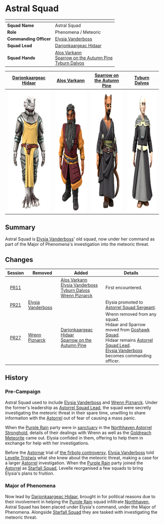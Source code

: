 # Astral Squad

| []() | |
| --- | --- |
| **Squad Name** | Astral Squad | squad.2
| **Role** | Phenomena / Meteoric |
| **Commanding Officer** | [Elysia Vanderboss](../../../../characters/elysia-vanderboss.md) |
| **Squad Lead** | [Darjonkaargeac Hidaar](../../../../characters/darjonkaargeac-hidaar.md) |
| **Squad Hands** | [Alos Varkann](../../../../characters/alos-varkann.md)<br>[Sparrow on the Autumn Pine](../../../../characters/sparrow-on-the-autumn-pine.md)<br>[Tyburn Dalvos](../../../../characters/tyburn-dalvos.md) |

| [Darjonkaargeac Hidaar](../../../../characters/darjonkaargeac-hidaar.md) | [Alos Varkann](../../../../characters/alos-varkann.md) | [Sparrow on the Autumn Pine](../../../../characters/sparrow-on-the-autumn-pine.md) | [Tyburn Dalvos](../../../../characters/tyburn-dalvos.md) |
|:---:|:---:|:---:|:---:|
| <img src="https://raw.githubusercontent.com/jesskelsall/astarus-images/main/characters/portraits/0a64ffd6aaf731b7.png" height="400" /> | <img src="https://raw.githubusercontent.com/jesskelsall/astarus-images/main/characters/portraits/601e5a966741b4ba.png" height="400" /> | <img src="https://raw.githubusercontent.com/jesskelsall/astarus-images/main/characters/portraits/41e0b0962f18eb6b.png" height="400" /> | <img src="https://raw.githubusercontent.com/jesskelsall/astarus-images/main/characters/portraits/34859beef3fb999b.png" height="400" /> |

## Summary

Astral Squad is [Elysia Vanderboss](../../../../characters/elysia-vanderboss.md)' old squad, now under her command as part of the Major of Phenomena's investigation into the meteoric threat.

## Changes

| Session | Removed | Added | Details |
|:---:| --- | --- | --- |
| [PR11](../../../../sessions/PR11.md) || [Alos Varkann](../../../../characters/alos-varkann.md)<br>[Elysia Vanderboss](../../../../characters/elysia-vanderboss.md)<br>[Tyburn Dalvos](../../../../characters/tyburn-dalvos.md)<br>[Wrenn Piznarck](../../../../characters/wrenn-piznarck.md) | First encountered. |
| [PR21](../../../../sessions/PR21.md) | [Elysia Vanderboss](../../../../characters/elysia-vanderboss.md) || Elysia promoted to [Astorrel Squad Sergeant](../ranks/astorrel-squad-sergeant.md). |
| [PR27](../../../../sessions/PR27.md) | [Wrenn Piznarck](../../../../characters/wrenn-piznarck.md) | [Darjonkaargeac Hidaar](../../../../characters/darjonkaargeac-hidaar.md)<br>[Sparrow on the Autumn Pine](../../../../characters/sparrow-on-the-autumn-pine.md) | Wrenn removed from any squad.<br>Hidaar and Sparrow moved from [Goshawk Squad](goshawk-squad.md).<br>Hidaar remains [Astorrel Squad Lead](../ranks/astorrel-squad-lead.md).<br>[Elysia Vanderboss](../../../../characters/elysia-vanderboss.md) becomes commanding officer. |

## History

### Pre-Campaign

Astral Squad used to include [Elysia Vanderboss](../../../../characters/elysia-vanderboss.md) and [Wrenn Piznarck](../../../../characters/wrenn-piznarck.md). Under the former's leadership as [Astorrel Squad Lead](../ranks/astorrel-squad-lead.md), the squad were secretly investigating the meteoric threat in their spare time, unwilling to share information with the [Astorrel](../astorrel.md) out of fear of causing a mass panic.

When the [Purple Rain](../../../../campaigns/C1-purple-rain.md) party were in [sanctuary](../sanctuary.md) in the [Northhaven Astorrel Stronghold](../../../../places/strongholds/northhaven-astorrel-stronghold.md), details of their dealings with Wrenn as well as the [Goldreach Meteorite](../../../../items/meteoric/meteorites/goldreach-meteorite.md) came out. Elysia confided in them, offering to help them in exchange for help with her investigations.

Before the [Astornar](../../astornar.md) trial of [the firbolg controversy](../../../../storylines/ended/the-firbolg-controversy.md), [Elysia Vanderboss](../../../../characters/elysia-vanderboss.md) told [Levelle Tristwix](../../../../characters/levelle-tristwix.md) what she knew about the meteoric threat, making a case for a larger [Astorrel](../astorrel.md) investigation. When the [Purple Rain](../../../../campaigns/C1-purple-rain.md) party joined the [Astorrel](../astorrel.md) as [Starfall Squad](starfall-squad.md), Levelle reorganised a few squads to bring Elysia's plans to fruition.

### Major of Phenomena

Now lead by [Darjonkaargeac Hidaar](../../../../characters/darjonkaargeac-hidaar.md), brought in for political reasons due to their involvement in helping the [Purple Rain](../../../../campaigns/C1-purple-rain.md) squad infiltrate [Northhaven](../../../../places/cities/northhaven.md), Astral Squad has been placed under Elysia's command, under the Major of Phenomena. Alongside [Starfall Squad](starfall-squad.md) they are tasked with investigating the meteoric threat.
